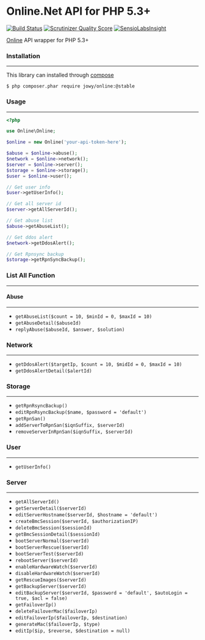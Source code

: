 Online.Net API for PHP 5.3+
===

[![Build Status](https://travis-ci.org/Atriedes/OnlineNet-PHP-API-Library.png?branch=master)](https://travis-ci.org/Atriedes/OnlineNet-PHP-API-Library)
[![Scrutinizer Quality Score](https://scrutinizer-ci.com/g/Atriedes/OnlineNet-PHP-API-Library/badges/quality-score.png?s=8390d2d2a4b934cd5da3078a4f542c5de0070af5)](https://scrutinizer-ci.com/g/Atriedes/OnlineNet-PHP-API-Library/)
[![SensioLabsInsight](https://insight.sensiolabs.com/projects/fb8e164d-e0e5-4997-93f7-834192838d3d/mini.png)](https://insight.sensiolabs.com/projects/fb8e164d-e0e5-4997-93f7-834192838d3d)

[Online](http://www.online.net) API wrapper for PHP 5.3+

### Installation
---

This library can installed through [compose](http://getcomposer.org/)

```
$ php composer.phar require jowy/online:@stable
```

### Usage
---

```php
<?php

use Online\Online;

$online = new Online('your-api-token-here');

$abuse = $online->abuse();
$network = $online->network();
$server = $online->server();
$storage = $online->storage();
$user = $online->user();

// Get user info
$user->getUserInfo();

// Get all server id
$server->getAllServerId();

// Get abuse list
$abuse->getAbuseList();

// Get ddos alert
$network->getDdosAlert();

// Get Rpnsync backup
$storage->getRpnSyncBackup();
```

### List All Function
---

#### Abuse
---

- `getAbuseList($count = 10, $minId = 0, $maxId = 10)`
- `getAbuseDetail($abuseId)`
- `replyAbuse($abuseId, $answer, $solution)`

### Network
---

- `getDdosAlert($targetIp, $count = 10, $midId = 0, $maxId = 10)`
- `getDdosAlertDetail($alertId)`

### Storage
---

- `getRpnRsyncBackup()`
- `editRpnRsyncBackup($name, $password = 'default')`
- `getRpnSan()`
- `addServerToRpnSan($iqnSuffix, $serverId)`
- `removeServerInRpnSan($iqnSuffix, $serverId)`

### User
---

- `getUserInfo()`

### Server
---

- `getAllServerId()`
- `getServerDetail($serverId)`
- `editServerHostname($serverId, $hostname = 'default')`
- `createBmcSession($serverId, $authorizationIP)`
- `deleteBmcSession($sessionId)`
- `getBmcSessionDetail($sessionId)`
- `bootServerNormal($serverId)`
- `bootServerRescue($serverId)`
- `bootServerTest($serverId)`
- `rebootServer($serverId)`
- `enableHardwareWatch($serverId)`
- `disableHardwareWatch($serverId)`
- `getRescueImages($serverId)`
- `getBackupServer($serverId)`
- `editBackupServer($serverId, $password = 'default', $autoLogin = true, $acl = false)`
- `getFailoverIp()`
- `deleteFailoverMac($failoverIp)`
- `editFailoverIp($failoverIp, $destination)`
- `generateMac($failoverIp, $type)`
- `editIp($ip, $reverse, $destination = null)`
